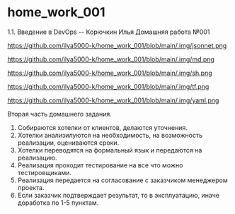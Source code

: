 # home_work_001
1.1. Введение в DevOps -- Корючкин Илья 
Домашняя работа №001

https://github.com/ilya5000-k/home_work_001/blob/main/.img/jsonnet.png

https://github.com/ilya5000-k/home_work_001/blob/main/.img/md.png

https://github.com/ilya5000-k/home_work_001/blob/main/.img/sh.png

https://github.com/ilya5000-k/home_work_001/blob/main/.img/tf.png

https://github.com/ilya5000-k/home_work_001/blob/main/.img/yaml.png

Вторая часть домашнего задания.
1. Собираются хотелки от клиентов, делаются уточнения.
2. Хотелки анализилуются на необходимость, на возможность реализации, оцениваются сроки.
3. Хотелки переводятся на формальный язык и передаются на реализацию.
4. Реализация проходит тестирование на все что можно тестировщиками.
5. Реализация передается на согласование с заказчиком менеджером проекта.
6. Если заказчик подтверждает результат, то в эксплуатацию, иначе доработка по 1-5 пунктам.